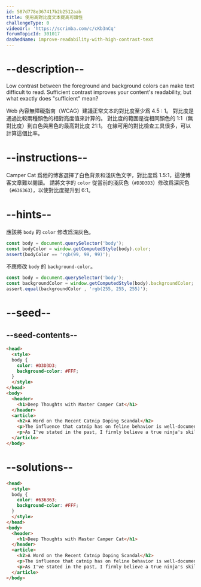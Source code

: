 ```yaml
---
id: 587d778e367417b2b2512aab
title: 使用高對比度文本提高可讀性
challengeType: 0
videoUrl: 'https://scrimba.com/c/cKb3nCq'
forumTopicId: 301017
dashedName: improve-readability-with-high-contrast-text
---
```


# --description--

Low contrast between the foreground and background colors can make text difficult to read. Sufficient contrast improves your content's readability, but what exactly does "sufficient" mean?

Web 內容無障礙指南（WCAG）建議正常文本的對比度至少爲 4.5 : 1。 對比度是通過比較兩種顏色的相對亮度值來計算的。 對比度的範圍是從相同顏色的 1:1（無對比度）到白色與黑色的最高對比度 21:1。 在線可用的對比檢查工具很多，可以計算這個比率。

# --instructions--

Camper Cat 爲他的博客選擇了白色背景和淺灰色文字，對比度爲 1.5:1，這使博客文章難以閱讀。 請將文字的 `color` 從當前的淺灰色（`#D3D3D3`）修改爲深灰色（`#636363`），以使對比度提升到 6:1。

# --hints--

應該將 `body` 的 `color` 修改爲深灰色。

```js
const body = document.querySelector('body');
const bodyColor = window.getComputedStyle(body).color; 
assert(bodyColor == 'rgb(99, 99, 99)');
```

不應修改 `body` 的 `background-color`。

```js
const body = document.querySelector('body');
const backgroundColor = window.getComputedStyle(body).backgroundColor; 
assert.equal(backgroundColor , 'rgb(255, 255, 255)');
```

# --seed--

## --seed-contents--

```html
<head>
  <style>
  body {
    color: #D3D3D3;
    background-color: #FFF;
  }
  </style>
</head>
<body>
  <header>
    <h1>Deep Thoughts with Master Camper Cat</h1>
  </header>
  <article>
    <h2>A Word on the Recent Catnip Doping Scandal</h2>
    <p>The influence that catnip has on feline behavior is well-documented, and its use as an herbal supplement in competitive ninja circles remains controversial. Once again, the debate to ban the substance is brought to the public's attention after the high-profile win of Kittytron, a long-time proponent and user of the green stuff, at the Claw of Fury tournament.</p>
    <p>As I've stated in the past, I firmly believe a true ninja's skills must come from within, with no external influences. My own catnip use shall continue as purely recreational.</p>
  </article>
</body>
```

# --solutions--

```html
<head>
  <style>
  body {
    color: #636363;
    background-color: #FFF;
  }
  </style>
</head>
<body>
  <header>
    <h1>Deep Thoughts with Master Camper Cat</h1>
  </header>
  <article>
    <h2>A Word on the Recent Catnip Doping Scandal</h2>
    <p>The influence that catnip has on feline behavior is well-documented, and its use as an herbal supplement in competitive ninja circles remains controversial. Once again, the debate to ban the substance is brought to the public's attention after the high-profile win of Kittytron, a long-time proponent and user of the green stuff, at the Claw of Fury tournament.</p>
    <p>As I've stated in the past, I firmly believe a true ninja's skills must come from within, with no external influences. My own catnip use shall continue as purely recreational.</p>
  </article>
</body>
```
